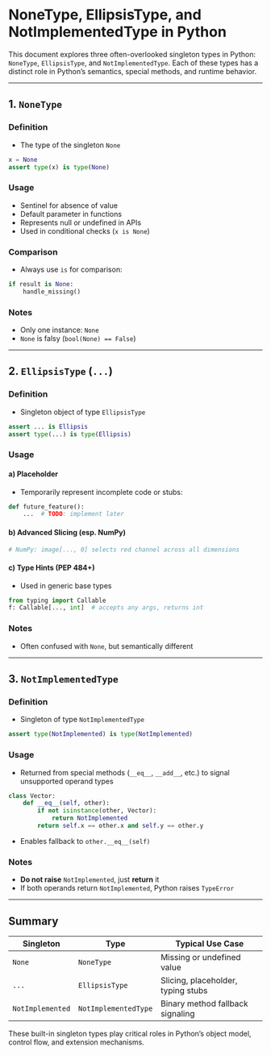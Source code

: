 # NoneType, EllipsisType, and NotImplementedType in Python

This document explores three often-overlooked singleton types in Python: `NoneType`, `EllipsisType`, and `NotImplementedType`. Each of these types has a distinct role in Python’s semantics, special methods, and runtime behavior.

---

## 1. `NoneType`

### Definition

* The type of the singleton `None`

```python
x = None
assert type(x) is type(None)
```

### Usage

* Sentinel for absence of value
* Default parameter in functions
* Represents null or undefined in APIs
* Used in conditional checks (`x is None`)

### Comparison

* Always use `is` for comparison:

```python
if result is None:
    handle_missing()
```

### Notes

* Only one instance: `None`
* `None` is falsy (`bool(None) == False`)

---

## 2. `EllipsisType` (`...`)

### Definition

* Singleton object of type `EllipsisType`

```python
assert ... is Ellipsis
assert type(...) is type(Ellipsis)
```

### Usage

#### a) Placeholder

* Temporarily represent incomplete code or stubs:

```python
def future_feature():
    ...  # TODO: implement later
```

#### b) Advanced Slicing (esp. NumPy)

```python
# NumPy: image[..., 0] selects red channel across all dimensions
```

#### c) Type Hints (PEP 484+)

* Used in generic base types

```python
from typing import Callable
f: Callable[..., int]  # accepts any args, returns int
```

### Notes

* Often confused with `None`, but semantically different

---

## 3. `NotImplementedType`

### Definition

* Singleton of type `NotImplementedType`

```python
assert type(NotImplemented) is type(NotImplemented)
```

### Usage

* Returned from special methods (`__eq__`, `__add__`, etc.) to signal unsupported operand types

```python
class Vector:
    def __eq__(self, other):
        if not isinstance(other, Vector):
            return NotImplemented
        return self.x == other.x and self.y == other.y
```

* Enables fallback to `other.__eq__(self)`

### Notes

* **Do not raise** `NotImplemented`, just **return** it
* If both operands return `NotImplemented`, Python raises `TypeError`

---

## Summary

| Singleton        | Type                 | Typical Use Case                   |
| ---------------- | -------------------- | ---------------------------------- |
| `None`           | `NoneType`           | Missing or undefined value         |
| `...`            | `EllipsisType`       | Slicing, placeholder, typing stubs |
| `NotImplemented` | `NotImplementedType` | Binary method fallback signaling   |

These built-in singleton types play critical roles in Python’s object model, control flow, and extension mechanisms.
